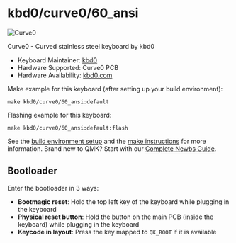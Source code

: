 # kbd0/curve0/60_ansi

![Curve0](https://i.imgur.com/y5ZIbWI.jpeg)

Curve0 - Curved stainless steel keyboard by kbd0

* Keyboard Maintainer: [kbd0](https://github.com/kbd0)
* Hardware Supported: Curve0 PCB
* Hardware Availability: [kbd0.com](https://kbd0.com/item/curve0)

Make example for this keyboard (after setting up your build environment):

    make kbd0/curve0/60_ansi:default

Flashing example for this keyboard:

    make kbd0/curve0/60_ansi:default:flash

See the [build environment setup](https://docs.qmk.fm/#/getting_started_build_tools) and the [make instructions](https://docs.qmk.fm/#/getting_started_make_guide) for more information. Brand new to QMK? Start with our [Complete Newbs Guide](https://docs.qmk.fm/#/newbs).

## Bootloader

Enter the bootloader in 3 ways:

* **Bootmagic reset**: Hold the top left key of the keyboard while plugging in the keyboard
* **Physical reset button**: Hold the button on the main PCB (inside the keyboard) while plugging in the keyboard
* **Keycode in layout**: Press the key mapped to `QK_BOOT` if it is available